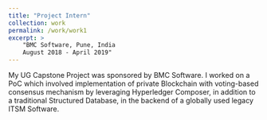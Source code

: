 ```yaml
---
title: "Project Intern"
collection: work
permalink: /work/work1
excerpt: >
    "BMC Software, Pune, India
    August 2018 - April 2019"
---
```


My UG Capstone Project was sponsored by BMC Software. I worked on a PoC which involved implementation of private Blockchain with voting-based consensus mechanism by leveraging
Hyperledger Composer, in addition to a traditional Structured Database, in the backend of a globally used legacy ITSM Software.
